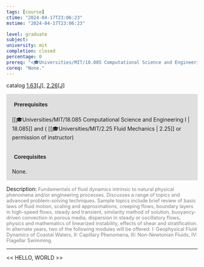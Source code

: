 ```yaml
---
tags: [course]
ctime: "2024-04-17T23:06:23"
mstime: "2024-04-17T23:06:23"

level: graduate
subject: 
university: mit
completion: closed
percentage: 0
prereq: "<🎓Universities/MIT/18.085 Computational Science and Engineering I> and ( <🎓Universities/MIT/2.25 Fluid Mechanics> or permission of instructor)"
coreq: "None."
---
```


catalog [1.63[J]](http://student.mit.edu/catalog/m1c.html#1.63), [2.26[J]](http://student.mit.edu/catalog/m2b.html#2.26)

<span style="display: block; padding: 15px; background-color: rgb(100, 100, 100, 0.2);"><font id="m_prereq281_0" style="display: block; font-family: Arial, sans-serif; font-weight: bold; padding: 5px">Prerequisites</font><br><span id="prereq281_0">[[🎓Universities/MIT/18.085 Computational Science and Engineering I | 18.085]] and ( [[🎓Universities/MIT/2.25 Fluid Mechanics | 2.25]] or permission of instructor)</span></span>
<span style="display: block; padding: 15px; background-color: rgb(100, 100, 100, 0.2);"><font id="m_coreq281_0" style="display: block; font-family: Arial, sans-serif; font-weight: bold; padding: 5px">Corequisites</font><br><span id="coreq281_0">None.</span></span>

<font style="">Description:</font>
<font style="color: grey; font-size: 0.8rem;">Fundamentals of fluid dynamics intrinsic to natural physical phenomena and/or engineering processes. Discusses a range of topics and advanced problem-solving techniques. Sample topics include brief review of basic laws of fluid motion, scaling and approximations, creeping flows, boundary layers in high-speed flows, steady and transient, similarity method of solution, buoyancy-driven convection in porous media, dispersion in steady or oscillatory flows, physics and mathematics of linearized instability, effects of shear and stratification. In alternate years, two of the following modules will be offered: I: Geophysical Fluid Dynamics of Coastal Waters, II: Capillary Phenomena, III: Non-Newtonian Fluids, IV: Flagellar Swimming.</font>



---

<< HELLO, WORLD >>
